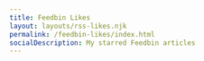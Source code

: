 ```yaml
---
title: Feedbin Likes
layout: layouts/rss-likes.njk
permalink: /feedbin-likes/index.html
socialDescription: My starred Feedbin articles
---
```

